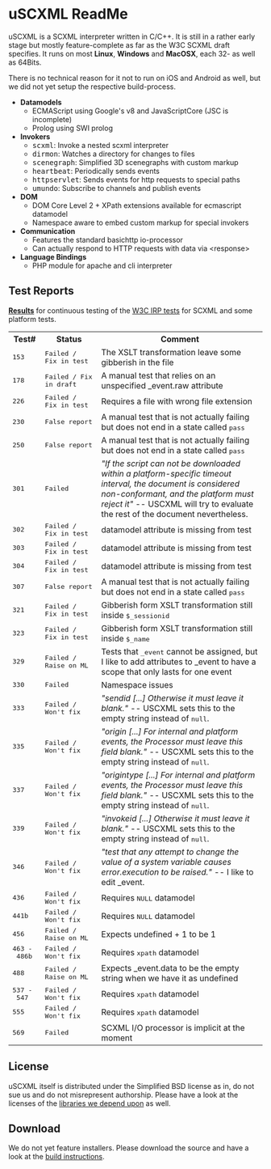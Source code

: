 # uSCXML ReadMe

uSCXML is a SCXML interpreter written in C/C++. It is still in a rather early stage but mostly
feature-complete as far as the W3C SCXML draft specifies. It runs on most <b>Linux</b>,
<b>Windows</b> and <b>MacOSX</b>, each 32- as well as 64Bits. 

There is no technical reason for it not to run on iOS and Android as well, but we did not yet setup
the respective build-process.

   * <b>Datamodels</b>
       * ECMAScript using Google's v8 and JavaScriptCore (JSC is incomplete)
       * Prolog using SWI prolog
   * <b>Invokers</b>
       * <tt>scxml</tt>: Invoke a nested scxml interpreter
       * <tt>dirmon</tt>: Watches a directory for changes to files
       * <tt>scenegraph</tt>: Simplified 3D scenegraphs with custom markup
       * <tt>heartbeat</tt>: Periodically sends events
       * <tt>httpservlet</tt>: Sends events for http requests to special paths
       * <tt>umundo</tt>: Subscribe to channels and publish events
   * <b>DOM</b>
       * DOM Core Level 2 + XPath extensions available for ecmascript datamodel
       * Namespace aware to embed custom markup for special invokers
   * <b>Communication</b>
       * Features the standard basichttp io-processor
       * Can actually respond to HTTP requests with data via &lt;response>
   * <b>Language Bindings</b>
       * PHP module for apache and cli interpreter

## Test Reports

<b>[Results](http://uscxml.tk.informatik.tu-darmstadt.de/cdash/index.php?project=uscxml)</b> for continuous testing of the 
[W3C IRP tests](http://www.w3.org/Voice/2013/scxml-irp/) for SCXML and some platform tests.

<table>
	<tr><th>Test#</th><th>Status</th><th>Comment</th></tr>
	<tr><td><tt>153</tt></td><td><tt>Failed / Fix&nbsp;in&nbsp;test</tt></td>
		<td>The XSLT transformation leave some gibberish in the file</td>
	<tr><td><tt>178</tt></td><td><tt>Failed / Fix in draft</tt></td>
		<td>A manual test that relies on an unspecified _event.raw attribute</td>
	<tr><td><tt>226</tt></td><td><tt>Failed / Fix&nbsp;in&nbsp;test</tt></td>
		<td>Requires a file with wrong file extension</td>
	<tr><td><tt>230</tt></td><td><tt>False report</tt></td>
		<td>A manual test that is not actually failing but does not end in a state called <tt>pass</tt></td>
	<tr><td><tt>250</tt></td><td><tt>False report</tt></td>
		<td>A manual test that is not actually failing but does not end in a state called <tt>pass</tt></td>
	<tr><td><tt>301</tt></td><td><tt>Failed</tt></td>
		<td><i>"If the script can not be downloaded within a platform-specific timeout interval, the document 
			is considered non-conformant, and the platform must reject it"</i> -- USCXML will try to evaluate the 
			rest of the document nevertheless.</td>
	</tr>
	<tr><td><tt>302</tt></td><td><tt>Failed / Fix&nbsp;in&nbsp;test</tt></td>
		<td>datamodel attribute is missing from test</td>
	<tr><td><tt>303</tt></td><td><tt>Failed / Fix&nbsp;in&nbsp;test</tt></td>
		<td>datamodel attribute is missing from test</td>
	<tr><td><tt>304</tt></td><td><tt>Failed / Fix&nbsp;in&nbsp;test</tt></td>
		<td>datamodel attribute is missing from test</td>
	<tr><td><tt>307</tt></td><td><tt>False report</tt></td>
		<td>A manual test that is not actually failing but does not end in a state called <tt>pass</tt></td>
	<tr><td><tt>321</tt></td><td><tt>Failed / Fix&nbsp;in&nbsp;test</tt></td>
		<td>Gibberish form XSLT transformation still inside <tt>$_sessionid</tt></td>
	<tr><td><tt>323</tt></td><td><tt>Failed / Fix&nbsp;in&nbsp;test</tt></td>
		<td>Gibberish form XSLT transformation still inside <tt>$_name</tt></td>
	<tr><td><tt>329</tt></td><td><tt>Failed / Raise&nbsp;on&nbsp;ML</tt></td>
		<td>Tests that <tt>_event</tt> cannot be assigned, but I like to add attributes to _event to have a 
			scope that only lasts for one event</td>
	<tr><td><tt>330</tt></td><td><tt>Failed</tt></td>
		<td>Namespace issues</td>
	<tr><td><tt>333</tt></td><td><tt>Failed / Won't&nbsp;fix</tt></td>
		<td><i>"sendid [...] Otherwise it must leave it blank."</i> -- USCXML sets this to the empty string instead of <tt>null</tt>.</td>
	<tr><td><tt>335</tt></td><td><tt>Failed / Won't&nbsp;fix</tt></td>
		<td><i>"origin [...] For internal and platform events, the Processor must leave this field blank."</i> -- USCXML sets this to the empty string instead of <tt>null</tt>.</td>
	<tr><td><tt>337</tt></td><td><tt>Failed / Won't&nbsp;fix</tt></td>
		<td><i>"origintype [...] For internal and platform events, the Processor must leave this field blank."</i> -- USCXML sets this to the empty string instead of <tt>null</tt>.</td>
	<tr><td><tt>339</tt></td><td><tt>Failed / Won't&nbsp;fix</tt></td>
		<td><i>"invokeid [...] Otherwise it must leave it blank."</i> -- USCXML sets this to the empty string instead of <tt>null</tt>.</td>
	<tr><td><tt>346</tt></td><td><tt>Failed / Won't&nbsp;fix</tt></td>
		<td><i>"test that any attempt to change the value of a system variable causes error.execution to be raised."</i> -- I like to edit _event.</td>
	<tr><td><tt>436</tt></td><td><tt>Failed / Won't&nbsp;fix</tt></td>
		<td>Requires <tt>NULL</tt> datamodel</td>
	<tr><td><tt>441b</tt></td><td><tt>Failed / Won't&nbsp;fix</tt></td>
		<td>Requires <tt>NULL</tt> datamodel</td>
	<tr><td><tt>456</tt></td><td><tt>Failed / Raise&nbsp;on&nbsp;ML</tt></td>
		<td>Expects undefined + 1 to be 1</td>
	<tr><td><tt>463&nbsp;-&nbsp;486b</tt></td><td><tt>Failed / Won't&nbsp;fix</tt></td>
		<td>Requires <tt>xpath</tt> datamodel</td>
	<tr><td><tt>488</tt></td><td><tt>Failed / Raise&nbsp;on&nbsp;ML</tt></td>
		<td>Expects _event.data to be the empty string when we have it as undefined</td>
	<tr><td><tt>537&nbsp;-&nbsp;547</tt></td><td><tt>Failed / Won't&nbsp;fix</tt></td>
		<td>Requires <tt>xpath</tt> datamodel</td>
	<tr><td><tt>555</tt></td><td><tt>Failed / Won't&nbsp;fix</tt></td>
		<td>Requires <tt>xpath</tt> datamodel</td>
	<tr><td><tt>569</tt></td><td><tt>Failed</tt></td>
		<td>SCXML I/O processor is implicit at the moment</td>
</table>



## License 

uSCXML itself is distributed under the Simplified BSD license as in, do not sue us and do
not misrepresent authorship. Please have a look at the licenses of the [libraries we depend
upon](https://github.com/tklab-tud/uscxml/blob/master/docs/BUILDING.md#build-dependencies) as well.

## Download

We do not yet feature installers. Please download the source and have a look at the [build
instructions](https://github.com/tklab-tud/uscxml/blob/master/docs/BUILDING.md).
